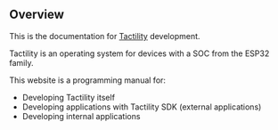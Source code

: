 ## Overview

This is the documentation for [Tactility](https://tactility.one) development.

Tactility is an operating system for devices with a SOC from the ESP32 family.

This website is a programming manual for:
- Developing Tactility itself
- Developing applications with Tactility SDK (external applications)
- Developing internal applications

